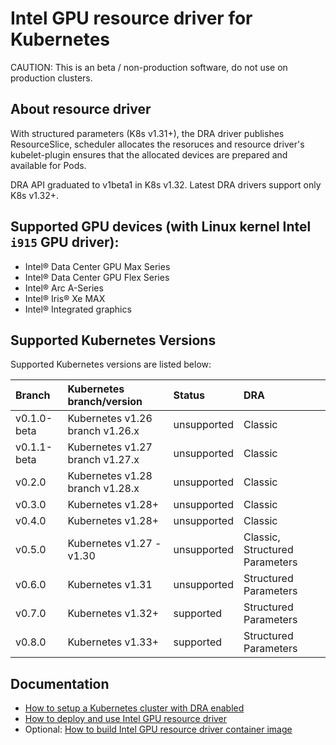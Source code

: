# Intel GPU resource driver for Kubernetes

CAUTION: This is an beta / non-production software, do not use on production clusters.

## About resource driver

With structured parameters (K8s v1.31+), the DRA driver publishes ResourceSlice, scheduler allocates
the resoruces and resource driver's kubelet-plugin ensures that the allocated devices are prepared
and available for Pods.

DRA API graduated to v1beta1 in K8s v1.32. Latest DRA drivers support only K8s v1.32+.

## Supported GPU devices (with Linux kernel Intel `i915` GPU driver):
- Intel® Data Center GPU Max Series
- Intel® Data Center GPU Flex Series
- Intel® Arc A-Series
- Intel® Iris® Xe MAX
- Intel® Integrated graphics

## Supported Kubernetes Versions

Supported Kubernetes versions are listed below:

| Branch            | Kubernetes branch/version        | Status      | DRA                            |
|:------------------|:---------------------------------|:------------|:-------------------------------|
| v0.1.0-beta       | Kubernetes v1.26 branch v1.26.x  | unsupported | Classic                        |
| v0.1.1-beta       | Kubernetes v1.27 branch v1.27.x  | unsupported | Classic                        |
| v0.2.0            | Kubernetes v1.28 branch v1.28.x  | unsupported | Classic                        |
| v0.3.0            | Kubernetes v1.28+                | unsupported | Classic                        |
| v0.4.0            | Kubernetes v1.28+                | unsupported | Classic                        |
| v0.5.0            | Kubernetes v1.27 - v1.30         | unsupported | Classic, Structured Parameters |
| v0.6.0            | Kubernetes v1.31                 | unsupported | Structured Parameters          |
| v0.7.0            | Kubernetes v1.32+                | supported   | Structured Parameters          |
| v0.8.0            | Kubernetes v1.33+                | supported   | Structured Parameters          |

## Documentation

- [How to setup a Kubernetes cluster with DRA enabled](../CLUSTER_SETUP.md)
- [How to deploy and use Intel GPU resource driver](USAGE.md)
- Optional: [How to build Intel GPU resource driver container image](BUILD.md)
